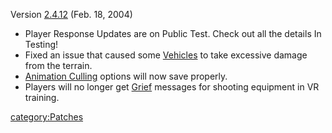Version [2.4.12](2.md.4.12 "wikilink") (Feb. 18, 2004)

- Player Response Updates are on Public Test. Check out all the
  details In Testing!
- Fixed an issue that caused some [Vehicles](Vehicle.md "wikilink") to
  take excessive damage from the terrain.
- [Animation Culling](Animation_Culling.md "wikilink") options will now
  save properly.
- Players will no longer get [Grief](Grief_points.md "wikilink") messages
  for shooting equipment in VR training.

[category:Patches](category:Patches.md "wikilink")

